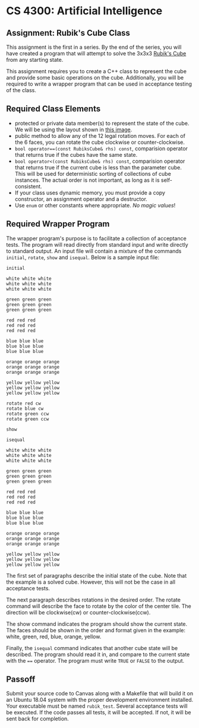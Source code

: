 CS 4300: Artificial Intelligence
===============================================

Assignment: Rubik's Cube Class
-----------------------------------

This assignment is the first in a series.  By the end of
the series, you will have created a program that will attempt to solve
the 3x3x3 [Rubik's Cube](https://en.wikipedia.org/wiki/Rubik%27s_Cube)
from any starting state.

This assignment requires you to create a C++ class to represent the
cube and provide some basic operations on the cube.  Additionally,
you will be required to write a wrapper program that can be used in
acceptance testing of the class.


Required Class Elements
------------------------

- protected or private data member(s) to represent the state of the cube.
  We will be using the layout shown in
  [this image](https://en.wikipedia.org/wiki/File:Rubik%E2%80%99s_cube_colors.svg).
- public method to allow any of the 12 legal rotation moves.  For each of the 6 faces,
  you can rotate the cube clockwise or counter-clockwise.
- `bool operator==(const RubiksCube& rhs) const`, comparision operator that returns
  true if the cubes have the same state.
- `bool operator<(const RubiksCube& rhs) const`, comparision operator that returns
  true if the current cube is less than the parameter cube.  This will be used
  for deterministic sorting of collections of cube instances. The actual order
  is not important, as long as it is self-consistent.
- If your class uses dynamic memory, you must provide a copy constructor, an assignment
  operator and a destructor.
- Use `enum` or other constants where appropriate.  *No magic values*!

Required Wrapper Program
------------------------

The wrapper program's purpose is to facilitate a collection of acceptance tests.
The program will read directly from standard input and write directly to standard
output.  An input file will contain a mixture of the commands `initial`, `rotate`,
`show` and  `isequal`.  Below is a sample input file:


```
initial

white white white
white white white
white white white

green green green
green green green
green green green

red red red
red red red
red red red

blue blue blue
blue blue blue
blue blue blue

orange orange orange
orange orange orange
orange orange orange

yellow yellow yellow
yellow yellow yellow
yellow yellow yellow

rotate red cw
rotate blue cw
rotate green ccw
rotate green ccw

show

isequal

white white white
white white white
white white white

green green green
green green green
green green green

red red red
red red red
red red red

blue blue blue
blue blue blue
blue blue blue

orange orange orange
orange orange orange
orange orange orange

yellow yellow yellow
yellow yellow yellow
yellow yellow yellow
```

The first set of paragraphs describe the initial state of the cube.
Note that the example is a solved cube.  However, this will not
be the case in all acceptance tests.

The next paragraph describes rotations in the desired order.
The rotate command will describe the face to rotate by the
color of the center tile.  The direction will be clockwise(cw)
or counter-clockwise(ccw).

The show command indicates the program should show the current
state.  The faces should be shown in the order and format given
in the example: white, green, red, blue, orange, yellow.

Finally, the `isequal` command indicates that another cube state
will be described.  The program should read it in, and compare to the
current state with the `==` operator.  The program must write `TRUE`
or `FALSE` to the output.


Passoff
-------

Submit your source code to Canvas along with a Makefile that will build it on an Ubuntu 18.04
system with the proper development environment installed.  Your executable must be named
`rubik_test`.  Several acceptance tests will be executed.  If the code passes all tests,
it will be accepted.  If not, it will be sent back for completion.


  

